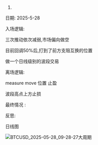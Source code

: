 1.

日期: 2025-5-28

入场逻辑:   

三次推动依次减弱,市场偏向做空

目前回调50%后,打到了前方支阻互换的位置

做一个日线级别的波段交易



离场逻辑: 

measure move  位置 止盈

波段高点上方止损



最终情况 :



反思:



日线图

![BTCUSD_2025-05-28_09-28-27大周期](D:\Trading\模拟训练图\BTCUSD_2025-05-28_09-28-27大周期.png)

















